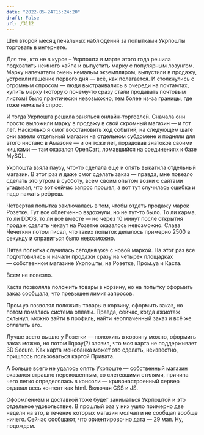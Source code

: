 ```yaml
---
date: "2022-05-24T15:24:20"
draft: False
url: /3112
---
```


Шел второй месяц печальных наблюдений за попытками Укрпошты торговать в интернете.

Для тех, кто не в курсе – Укрпошта в марте этого года решила подхватить немного хайпа и выпустить марку с популярным лозунгом. Марку напечатали очень немалым экземпляром, выпустили в продажу, устроили гашение первого дня — всё, как полагается. И столкнулись с огромным спросом — люди выстраивались в очереди на почтамтах, купить марку (которую почему-то сразу стали продавать почтовым листом) было практически невозможно, тем более из-за границы, где тоже немалый спрос.

И тогда Укрпошта решила заняться онлайн-торговлей. Сначала они просто выложили марку в продажу в свой скромный магазин — и тот лёг. Насколько я смог восстановить ход событий, на следующем шаге они завели отдельный магазин на отдельном субдомене и подняли для этого инстанс в Амазоне — и он тоже лег, порадовав знатоков своими кишками — там оказался OpenCart, ломавшийся на соединениях к базе MySQL.

Укрпошта взяла паузу, что-то сделала еще и опять выкатила отдельный магазин. В этот раз я даже смог сделать заказ — правда, мне повезло сделать это утром в субботу, всем своим опытом возни с сайтами угадывая, что вот сейчас запрос прошел, а вот тут случилась ошибка и надо нажать рефреш. 

Четвертая попытка заключалась в том, чтобы отдать продажу марок Розетке. Тут все облегченно вздохнули, но не тут-то было. То ли карма, то ли DDOS, то ли всё вместе — но через 10 минут после открытия продаж сделать чекаут на Розетке оказалось невозможно. Слава Чечеткин потом писал, что таких попыток делалось примерно 2500 в секунду и справиться было невозможно.

Пятая попытка случилась сегодня уже с новой маркой. На этот раз все подготовились и начали продажи сразу на четырех площадках — собственном магазине Укрпошты, на Розетке, Пром.уа и Каста. 

Всем не повезло.

Каста позволяла положить товары в корзину, но на попытку оформить заказ сообщала, что превышен лимит запросов. 

Пром.уа позволял положить товары в корзину, оформить заказ, но потом ломалась система оплаты. Правда, сейчас, когда ажиотаж схлынул, можно зайти в профиль, найти неоплаченный заказ и всё же оплатить его.

Лучше всего вышло у Розетки — положить в корзину можно, оформить заказ можно, но потом liqpay(?) заявил, что моя карта не поддерживает 3D Secure. Как карта монобанка может это сделать, неизвестно, пришлось пользоваться картой Привата.

А больше всего не удалось опять Укрпоште — собственный магазин оказался страшно перекошенным, со слетевшими стилями, причина чего легко определялась в консоли — кривонастроенный сервер отдавал весь контент как html. Включая CSS и JS. 

Оформлением и доставкой тоже будет заниматься Укрпоштой и это отдельное удовольствие. В прошлый раз у них ушло примерно две недели на это, в течение которых магазин молчал и не сообщал вообще ничего. Сейчас сообщают, что ориентировочно дата — 29 мая. Ну, подождем.
